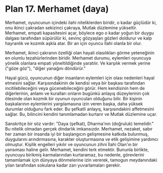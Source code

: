 # Plan 17. Merhamet (daya)

Merhamet, oyuncunun içindeki ilahi niteliklerden biridir, o kadar güçlüdür ki, onu ikinci çakradan sekizinci çakraya, Mutlak düzlemine yükseltir. Merhamet, empati kapasitesini açar, böylece ego o kadar yoğun bir duygu dalgası tarafından süpürülür ki, sevinç gözyaşları gözleri doldurur ve kalp hayranlık ve kozmik aşkla atar. Bir an için oyuncu İlahi olanla bir olur.

Merhamet, ikinci çakranın özelliği olan hayali olasılıkları görme yeteneğinin en olumlu tezahürlerinden biridir. Merhamet durumu, eylemleri oyuncuya yönelik olanlara empati yöneltildiğinde yaratılır. Ve karşılık vermek yerine ("göze göz"), "diğer yanağını döndürür."

Hayal gücü, oyuncunun diğer insanların eylemleri için olası nedenleri hayal etmesini sağlar. Karşısındakinin de kendisi veya bir başkası tarafından incitilebileceğini veya gücenebileceğini görür. Hem kendisinin hem de diğerlerinin, anlamı ve kuralları onların bugünkü anlayış düzeylerinin çok ötesinde olan kozmik bir oyunun oyuncuları olduğunu bilir. Bir kişinin başkalarının eylemlerini yargılamasına izin veren başka, daha yüksek durumlar olduğunu fark eder. Bu şefkatli anlayış, karşısındakini affetmesini sağlar. Bu, bilincini kendini tanımlamadan kurtarır ve Mutlak düzlemine uçar.

Sanskritçe bir söz vardır: "Daya (şefkat), Dharma'nın (doğruluk) temelidir." Bu nitelik olmadan gerçek dindarlık imkansızdır. Merhamet, nezaket, sabır her zaman bir insanda iyi bir başlangıcın gelişmesine katkıda bulunmuş, duygularını arındırmasına, karakter oluşturmasına ve etik gelişimine yardımcı olmuştur. Kişilik engelleri yıkılır ve oyuncunun zihni İlahi Olan'ın bir yansıması haline gelir. Merhamet, kendini terk etmektir. Bununla birlikte, oyuncuyu birikmiş karmalarından kurtaramaz, bu nedenle, görevlerini tamamlamak için dünyaya dönmelerine izin vererek, tamogun meydanındaki yılan tarafından sokulana kadar zarı yuvarlamaları gerekir.
